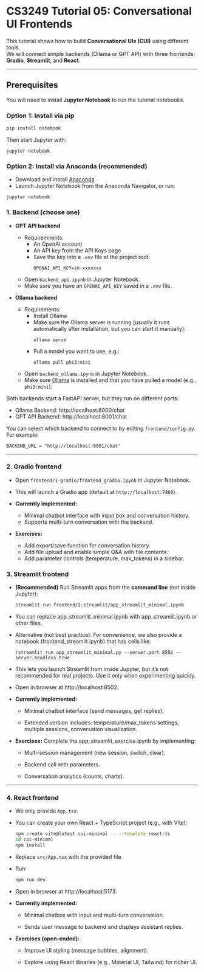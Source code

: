 # CS3249 Tutorial 05: Conversational UI Frontends

This tutorial shows how to build **Conversational UIs (CUI)** using different tools.  
We will connect simple backends (Ollama or GPT API) with three frontends: **Gradio**, **Streamlit**, and **React**.

---

## Prerequisites

You will need to install **Jupyter Notebook** to run the tutorial notebooks.

### Option 1: Install via pip
```bash
pip install notebook
```

Then start Jupyter with:
```
jupyter notebook
```

### Option 2: Install via Anaconda (recommended)
- Download and install [Anaconda](https://www.anaconda.com/download)
- Launch Jupyter Notebook from the Anaconda Navigator, or run:
```
jupyter notebook
```



### 1. Backend (choose one)

- **GPT API backend**
  - Requiremnents:
    - An OpenAI account
    - An API key from the API Keys page
    - Save the key into a `.env` file at the project root:
        ```
        OPENAI_API_KEY=sk-xxxxxxx
        ```
  - Open `backend_api.ipynb` in Jupyter Notebook.
  - Make sure you have an `OPENAI_API_KEY` saved in a `.env` file.

- **Ollama backend**
  - Requirements:
    - Install Ollama
    - Make sure the Ollama server is running (usually it runs automatically after installation, but you can start it manually):
      ```
      ollama serve
      ```
    - Pull a model you want to use, e.g.:
      ```
      ollama pull phi3:mini
      ```
  - Open `backend_ollama.ipynb` in Jupyter Notebook.
  - Make sure [Ollama](https://ollama.com) is installed and that you have pulled a model (e.g., `phi3:mini`).

Both backends start a FastAPI server, but they run on different ports:

- Ollama Backend: http://localhost:8000/chat
- GPT API Backend: http://localhost:8001/chat

You can select which backend to connect to by editing `frontend/config.py`.  
For example:

```
BACKEND_URL = "http://localhost:8001/chat"
```

---

### 2. Gradio frontend
- Open `frontend/1-gradio/frontend_gradio.ipynb` in Jupyter Notebook.
- This will launch a Gradio app (default at `http://localhost:7860`).


- **Currently implemented:**
    - Minimal chatbot interface with input box and conversation history.
    - Supports multi-turn conversation with the backend.

- **Exercises:**
    - Add export/save function for conversation history.
    - Add file upload and enable simple Q&A with file contents.
    - Add parameter controls (temperature, max_tokens) in a sidebar.


### 3. Streamlit frontend

- **(Recommended)** Run Streamlit apps from the **command line** (not inside Jupyter):
  ```bash
  streamlit run frontend/2-streamlit/app_streamlit_minimal.ipynb
  ```

- You can replace app_streamlit_minimal.ipynb with app_streamlit.ipynb or other files.

- Alternative (not best practice):
For convenience, we also provide a notebook (frontend_streamlit.ipynb) that has cells like:

    ```
    !streamlit run app_streamlit_minimal.py --server.port 8502 --server.headless true
    ```

- This lets you launch Streamlit from inside Jupyter, but it’s not recommended for real projects.
Use it only when experimenting quickly.
- Open in browser at http://localhost:8502.


- **Currently implemented:**

    - Minimal chatbot interface (send messages, get replies).

    - Extended version includes: temperature/max_tokens settings, multiple sessions, conversation visualization.

- **Exercises:** Complete the app_streamlit_exercise.ipynb by implementing:

    - Multi-session management (new session, switch, clear).

    - Backend call with parameters.

    - Conversation analytics (counts, charts).

---
### 4. React frontend

- We only provide `App.tsx`.
- You can create your own React + TypeScript project (e.g., with Vite):

    ```bash
    npm create vite@latest cui-minimal -- --template react-ts
    cd cui-minimal
    npm install
    ```

- Replace `src/App.tsx` with the provided file.

- Run:
    ```bash
    npm run dev
    ```

- Open in browser at http://localhost:5173.


- **Currently implemented:**

    - Minimal chatbox with input and multi-turn conversation.

    - Sends user message to backend and displays assistant replies.

- **Exercises (open-ended):**

    - Improve UI styling (message bubbles, alignment).

    - Explore using React libraries (e.g., Material UI, Tailwind) for richer UI.